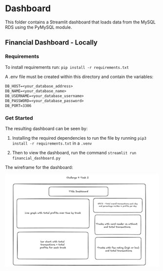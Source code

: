 # Dashboard

This folder contains a Streamlit dashboard that loads data from the MySQL RDS using the PyMySQL module.

## Financial Dashboard - Locally

### Requirements

To install requirements run: `pip install -r requirements.txt`

A .env file must be created within this directory and contain the variables:

```
DB_HOST=<your_database_address>
DB_NAME=<your_database_name>
DB_USERNAME=<your_database_username>
DB_PASSWORD=<your_database_password>
DB_PORT=3306
```

### Get Started

The resulting dashboard can be seen by:

1. Installing the required dependencies to run the file by running `pip3 install -r requirements.txt` in a `.venv`

2. Then to view the dashboard, run the command `streamlit run financial_dashboard.py`


The wireframe for the dashboard:

<img src="wireframe_financial_dashboard.png" alt="isolated" width="800"/>


